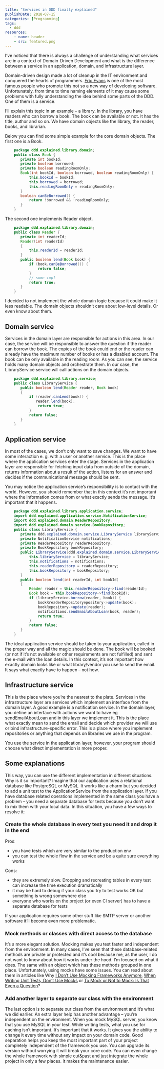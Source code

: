 ```yaml
---
title: "Services in DDD finally explained"
publishDate: 2018-07-15
categories: [Programming]
tags:
  - ddd
resources:
    - name: header
    - src: featured.png
---
```

I’ve noticed that there is always a challenge of understanding what services are in a context of Domain-Driven Development and what is the difference between a service in an application, domain, and infrastructure layer.

Domain-driven design made a lot of cleanup in the IT environment and conquered the hearts of programmers. [Eric Evans](https://domainlanguage.com/) is one of the most famous people who promote this not so a new way of developing software. Unfortunately, from time to time naming elements of it may cause some problems with fully understanding the idea behind some parts of the DDD. One of them is a service.

I’ll explain this topic in an example – a library. In the library, you have readers who can borrow a book. The book can be available or not. It has the title, author and so on. We have domain objects like the library, the reader, books, and librarian.

Below you can find some simple example for the core domain objects. The first one is a Book.

```java
    package ddd.explained.library.domain;
    public class Book {
       private int bookId;
       private boolean borrowed;
       private boolean readingRoomOnly;
       Book(int bookId, boolean borrowed, boolean readingRoomOnly) {
           this.bookId = bookId;
           this.borrowed = borrowed;
           this.readingRoomOnly = readingRoomOnly;
       }
       boolean canBeBorrowed() {
           return !borrowed && !readingRoomOnly;
       }
    }
```

The second one implements Reader object.

```java
    package ddd.explained.library.domain;
    public class Reader {
       private int readerId;
       Reader(int readerId)
       {
           this.readerId = readerId;
       }
       public boolean lend(Book book) {
           if (book.canBeBorrowed()) {
               return false;
           }
           // some impl
           return true;
       }
    }
```

I decided to not implement the whole domain logic because it could make it less readable. The domain objects shouldn’t care about low-level details. Or even know about them.

## Domain service

Services in the domain layer are responsible for actions in this area. In our case, the service will be responsible to answer the question if the reader can borrow the book. The copies of the book could end or the reader can already have the maximum number of books or has a disabled account. The book can be only available in the reading room. As you can see, the service holds many domain objects and orchestrate them. In our case, the LibraryService service will call actions on the domain objects.

```java
    package ddd.explained.library.service;
    public class LibraryService {
       public boolean lend(Reader reader, Book book)
       {
           if (reader.canLend(book)) {
              reader.lend(book);
               return true;
           }
           return false;
       }
    }
```

## Application service

In most of the cases, we don’t only want to save changes. We want to have some interaction e. g. with a user or another service. This is the place where the application services enter the stage. Services in the application layer are responsible for fetching input data from outside of the domain, returns information about a result of the action, listens for an answer and decides if the communicational message should be sent.

You may notice the application service’s responsibility is to contact with the world. However, you should remember that in this context it’s not important where the information comes from or what exactly sends the message. It’s important that it happens.

```java
    package ddd.explained.library.application.service;
    import ddd.explained.application.service.NotificationService;
    import ddd.explained.domain.ReaderRepository;
    import ddd.explained.domain.service.BookRepository;
    public class LibraryService {
       private ddd.explained.domain.service.LibraryService libraryService;
       private NotificationService notifications;
       private ReaderRepository readerRepository;
       private BookRepository bookRepository;
       public LibraryService(ddd.explained.domain.service.LibraryService libraryService, NotificationService notifications, ReaderRepository readerRepository, BookRepository bookRepository) {
           this.libraryService = libraryService;
           this.notifications = notifications;
           this.readerRepository = readerRepository;
           this.bookRepository = bookRepository;
       }
       public boolean lend(int readerId, int bookId)
       {
           Reader reader = this.readerRepository->find(readerId);
           Book book = this.bookRepository->find(bookId);
           if (libraryService.borrow(reader, book)) {
               bookRreaderRepositoryepository->update(book);
               bookRepository->update(reader);
               notifications.sendEmailAboutLoan(book, reader);
               return true;
           }
           return false;
       }
    }
```

The ideal application service should be taken to your application, called in the proper way and all the magic should be done. The book will be booked (or not if it’s not available or other requirements are not fulfilled) and sent the e-mail with the loan details. In this context, it’s not important how exactly domain looks like or what library/vendor you use to send the email. It says what exactly have to happen – not how.
## Infrastructure service

This is the place where you’re the nearest to the plate. Services in the infrastructure layer are services which implement an interface from the domain layer. A good example is a notification service. In the domain layer, you define an interface with actions we want to have eg sendEmailAboutLoan and in this layer we implement it. This is the place what exactly mean to send the email and decide which provider we will use or bind infrastructure-specific error. This is a place where you implement repositories or anything that depends on libraries we use in the program.

You use the service in the application layer, however, your program should choose what direct implementation is more proper.
## Some explanations

This way, you can use the different implementation in different situations. Why is it so important? Imagine that our application uses a relational database like PostgreSQL or MySQL. It works like a charm but you decided to add a unit test to the ApplicationService from the application layer. If you have database related operations implemented in the same class you have a problem – you need a separate database for tests because you don’t want to mix them with your local data. In this situation, you have a few ways to resolve it:


### Create the whole database in every test you need it and drop it in the end

Pros:

* you have tests which are very similar to the production env
* you can test the whole flow in the service and be a quite sure everything works

Cons:

* they are extremely slow. Dropping and recreating tables in every test can increase the time execution dramatically
* it may be hard to debug if your class you try to test works OK but something is wrong somewhere else
* everyone who works on the project (or even CI server) has to have a separate database for tests

If your application requires some other stuff like SMTP server or another software it’ll become even more problematic.

### Mock methods or classes with direct access to the database

It’s a more elegant solution. Mocking makes you test faster and independent from the environment. In many cases, I’ve seen that these database-related methods are private or protected and it’s cool because me, as the user, I do not want to know about how it works under the hood. I’m focused on what it does. The same with an object which has these methods grouped in one place. Unfortunately, using mocks have some issues. You can read about them in articles like Why [I Don’t Use Mocking Frameworks Anymore](http://www.tddfellow.com/blog/2016/06/21/why-i-dont-use-mocking-frameworks-anymore/), [When Writing Unit Tests, Don’t Use Mocks](http://www.tddfellow.com/blog/2016/06/21/why-i-dont-use-mocking-frameworks-anymore/) or [To Mock or Not to Mock: Is That Even a Question](https://www.solutionsiq.com/resource/blog-post/to-mock-or-not-to-mock-is-that-even-a-question/)?

### Add another layer to separate our class with the environment

The last option is to separate our class from the environment and it’s what we did earlier. An extra layer help has another advantage – you’re independent on the environment. When you mock MySQL server, you know that you use MySQL in your test. While writing tests, what you use for caching isn’t important. It’s important that it works. It gives you the ability to change it every time without any impact on your domain code. Good separation helps you keep the most important part of your project completely independent of the framework you use. You can upgrade its version without worrying it will break your core code. You can even change the whole framework with simple cut&past and just integrate the whole project in only a few places. It makes the maintenance easier.
